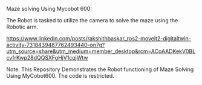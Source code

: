 Maze solving Using Mycobot 600:

The Robot is tasked to utilize the camera to solve the maze using the Robotic arm.

https://www.linkedin.com/posts/rakshithbaskar_ros2-moveit2-digitaltwin-activity-7318439487762493440-on7g?utm_source=share&utm_medium=member_desktop&rcm=ACoAADKekV0BLcvfrKwp28dQQSXFgHjV1cqjWtw

Note:
This Repository Demonstrates the Robot functioning of Maze Solving Using MyCobot600. The code is restricted.

